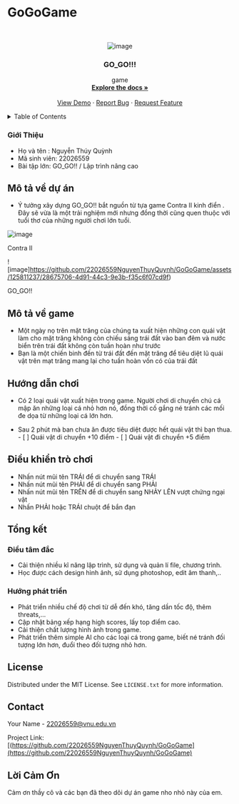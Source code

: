 # GoGoGame
<!-- PROJECT LOGO -->
<br />
<div align="center">
  
![image](https://github.com/22026559NguyenThuyQuynh/GoGoGame/assets/125811237/8e9fea09-23a1-41e7-81d3-4bf4d3e26593)
  </a>

<h3 align="center">GO_GO!!!</h3>

  <p align="center">
    game
    <br />
    <a href="https://github.com/NguyenThuyQuynh/game"><strong>Explore the docs »</strong></a>
    <br />
    <br />
    <a href="https://github.com/NguyenThuyQuynh/game">View Demo</a>
    ·
    <a href="https://github.com/NguyenThuyQuynh/game/issues">Report Bug</a>
    ·
    <a href="https://github.com/NguyenThuyQuynh/game/issues">Request Feature</a>
  </p>
</div>



<!-- TABLE OF CONTENTS -->
<details>
  <summary>Table of Contents</summary>
  <ol>
    <li>
      <a href="#Giới thiệu">Giới Thiệu</a>
      <ul>
        <li><a href="#built-with">Built With</a></li>
      </ul>
    </li>
    <li>
      <a href="#getting-started">Mô tả dự án</a>
      <ul>
        <li><a href="#prerequisites">Mô tả về game</a></li>
        <li><a href="#installation">Hướng dẫn chơi</a></li>
        <li><a href="#installation">Điều khiển trò chơi</a></li>
      </ul>
    </li>
    <li><a href="#usage">Các kĩ thuật sử dụng trong game</a></li>
    <li><a href="#roadmap">Tổng Kết</a></li>
    <li><a href="#license">License</a></li>
    <li><a href="#contact">Contact</a></li>
    <li><a href="#acknowledgments">Lời Cảm Ơn</a></li>
  </ol>
</details>



<!-- ABOUT THE PROJECT -->
### Giới Thiệu
* []()Họ và tên : Nguyễn Thúy Quỳnh
* []()Mã sinh viên: 22026559
* []()Bài tập lớn: GO_GO!! / Lập trình nâng cao




<!-- Mô tả về game -->
## Mô tả về dự án

* []()Ý tưởng xây dựng GO_GO!! bắt nguồn từ tựa game Contra II kinh điển . Đây sẽ vừa là một trải nghiệm mới nhưng đồng thời cũng quen thuộc với tuổi thơ của những người chơi lớn tuổi.



![image](https://user-images.githubusercontent.com/125616412/236652263-f8838e17-7680-4055-a6cf-a6588582dab9.png)

Contra II

![image]https://github.com/22026559NguyenThuyQuynh/GoGoGame/assets/125811237/28675706-4d91-44c3-9e3b-f35c6f07cd9f)

 GO_GO!!
## Mô tả về game

* []() Một ngày nọ trên mặt trăng của chúng ta xuất hiện những con quái vật làm cho mặt trăng không còn chiếu sáng trái đất vào ban đêm và nước biển trên trái đất không còn tuần hoàn như trước
* []() Bạn là một chiến binh đến từ trái đất đến mặt trăng để tiêu diệt lũ quái vật trên mạt trăng mang lại cho tuần hoàn vốn có của trái đất 

## Hướng dẫn chơi

* []() Có 2 loại quái vật xuất hiện trong game. Người chơi di chuyển chú cá mập ăn những loại cá nhỏ hơn nó, đồng thời cố gắng né tránh các mối đe dọa từ những loại cá lớn hơn.

* []() Sau 2 phút mà ban chưa ăn được tiêu diệt được hết quái vật thì bạn thua.
       - [ ] Quái vật di chuyển +10 điểm
       - [ ] Quái vật đi chuyển +5 điểm 

## Điều khiển trò chơi

* []() Nhấn nút mũi tên TRÁI để di chuyển sang TRÁI
* []() Nhấn nút mũi tên PHẢI để di chuyển sang PHẢI
* []() Nhấn nút mũi tên TRÊN để di chuyển sang  NHẢY LÊN vượt chứng ngại vật
* []() Nhấn PHẢI hoặc TRÁI chuột để bắn đạn





<!-- Tổng kết -->
## Tổng kết
  ### Điều tâm đắc
  * []() Cải thiện nhiều kĩ năng lập trình, sử dụng và quản lí file, chương trình.
  * []() Học được cách design hình ảnh, sử dụng photoshop, edit âm thanh,..
  ### Hướng phát triển
  * []()Phát triển nhiều chế độ chơi từ dễ đến khó, tăng dần tốc độ, thêm threats,...
  * []()Cập nhật bảng xếp hạng high scores, lấy top điểm cao.
  * []()Cải thiện chất lượng hình ảnh trong game.
  * []()Phát triển thêm simple AI cho các loại cá trong game, biết né tránh đối tượng lớn hơn, đuổi theo đối tượng nhỏ hơn.





<!-- LICENSE -->
## License

Distributed under the MIT License. See `LICENSE.txt` for more information.




<!-- CONTACT -->
## Contact

Your Name - 22026559@vnu.edu.vn

Project Link: [(https://github.com/22026559NguyenThuyQuynh/GoGoGame](https://github.com/22026559NguyenThuyQuynh/GoGoGame)



<!-- ACKNOWLEDGMENTS -->
## Lời Cảm Ơn 
 Cảm ơn thầy cô và các bạn đã theo dõi dự án game nho nhỏ này của em.





<!-- MARKDOWN LINKS & IMAGES -->
<!-- https://www.markdownguide.org/basic-syntax/#reference-style-links -->
[contributors-shield]: https://img.shields.io/github/contributors/Buithihuyentam/game.svg?style=for-the-badge
[contributors-url]: https://github.com/Buithihuyentam/game/graphs/contributors
[forks-shield]: https://img.shields.io/github/forks/Buithihuyentam/game.svg?style=for-the-badge
[forks-url]: https://github.com/Buithihuyentam/game/network/members
[stars-shield]: https://img.shields.io/github/stars/Buithihuyentam/game.svg?style=for-the-badge
[stars-url]: https://github.com/Buithihuyentam/game/stargazers
[issues-shield]: https://img.shields.io/github/issues/Buithihuyentam/game.svg?style=for-the-badge
[issues-url]: https://github.com/Buithihuyentam/game/issues
[license-shield]: https://img.shields.io/github/license/Buithihuyentam/game.svg?style=for-the-badge
[license-url]: https://github.com/Buithihuyentam/game/blob/master/LICENSE.txt
[linkedin-shield]: https://img.shields.io/badge/-LinkedIn-black.svg?style=for-the-badge&logo=linkedin&colorB=555
[linkedin-url]: https://linkedin.com/in/linkedin_username
[product-screenshot]: images/screenshot.png
[Next.js]: https://img.shields.io/badge/next.js-000000?style=for-the-badge&logo=nextdotjs&logoColor=white
[Next-url]: https://nextjs.org/
[React.js]: https://img.shields.io/badge/React-20232A?style=for-the-badge&logo=react&logoColor=61DAFB
[React-url]: https://reactjs.org/
[Vue.js]: https://img.shields.io/badge/Vue.js-35495E?style=for-the-badge&logo=vuedotjs&logoColor=4FC08D
[Vue-url]: https://vuejs.org/
[Angular.io]: https://img.shields.io/badge/Angular-DD0031?style=for-the-badge&logo=angular&logoColor=white
[Angular-url]: https://angular.io/
[Svelte.dev]: https://img.shields.io/badge/Svelte-4A4A55?style=for-the-badge&logo=svelte&logoColor=FF3E00
[Svelte-url]: https://svelte.dev/
[Laravel.com]: https://img.shields.io/badge/Laravel-FF2D20?style=for-the-badge&logo=laravel&logoColor=white
[Laravel-url]: https://laravel.com
[Bootstrap.com]: https://img.shields.io/badge/Bootstrap-563D7C?style=for-the-badge&logo=bootstrap&logoColor=white
[Bootstrap-url]: https://getbootstrap.com
[JQuery.com]: https://img.shields.io/badge/jQuery-0769AD?style=for-the-badge&logo=jquery&logoColor=white
[JQuery-url]: https://jquery.com 
